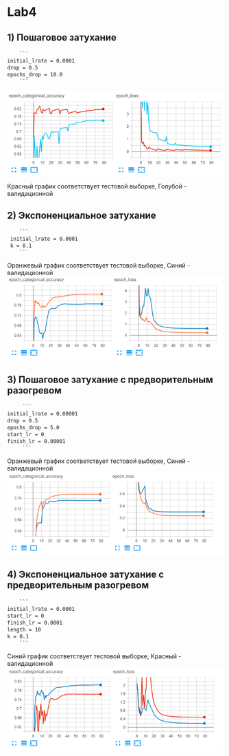 # Lab4

## 1) Пошаговое затухание
        ``` 
    initial_lrate = 0.0001
    drop = 0.5         
    epochs_drop = 10.0   
        ```
  
 
  ![1](/png/step.png)
  
   Красный график соответствует тестовой выборке, Голубой - валидационной 

  
  ## 2) Экспоненциальное затухание
        ``` 
     initial_lrate = 0.0001
     k = 0.1
        ```
   Оранжевый график соответствует тестовой выборке, Синий - валидационной 
  ![2](/png/exp.png)
  
  
   ## 3) Пошаговое затухание с предворительным разогревом  
         ``` 
    initial_lrate = 0.00001
    drop = 0.5
    epochs_drop = 5.0
    start_lr = 0
    finish_lr = 0.00001
         ```
   Оранжевый график соответствует тестовой выборке, Синий - валидационной 
  ![3](/png/step_warm.png)
  
  
   ## 4)   Экспоненциальное затухание с предворительным разогревом
        ``` 
    initial_lrate = 0.0001
    start_lr = 0
    finish_lr = 0.0001
    length = 10
    k = 0.1
        ```
   Синий график соответствует тестовой выборке, Красный - валидационной 
  ![4](/png/exp_warm.png)
